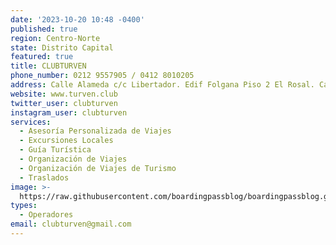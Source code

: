 ```yaml
---
date: '2023-10-20 10:48 -0400'
published: true
region: Centro-Norte
state: Distrito Capital
featured: true
title: CLUBTURVEN
phone_number: 0212 9557905 / 0412 8010205
address: Calle Alameda c/c Libertador. Edif Folgana Piso 2 El Rosal. Caracas
website: www.turven.club
twitter_user: clubturven
instagram_user: clubturven
services:
  - Asesoría Personalizada de Viajes
  - Excursiones Locales
  - Guía Turística
  - Organización de Viajes
  - Organización de Viajes de Turismo
  - Traslados
image: >-
  https://raw.githubusercontent.com/boardingpassblog/boardingpassblog.github.io/main/assets/images/CLUB-TURVEN-LOGO.jpg
types:
  - Operadores
email: clubturven@gmail.com
---
```

